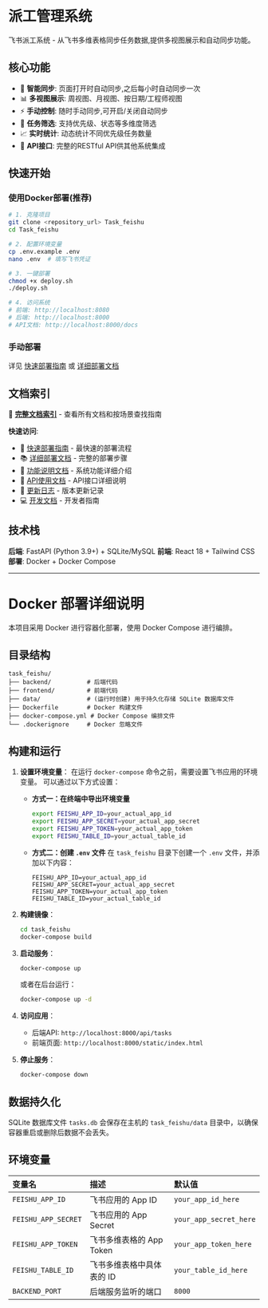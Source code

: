 # 派工管理系统

飞书派工系统 - 从飞书多维表格同步任务数据,提供多视图展示和自动同步功能。

## 核心功能

- 🔄 **智能同步**: 页面打开时自动同步,之后每小时自动同步一次
- 📊 **多视图展示**: 周视图、月视图、按日期/工程师视图
- ⚡ **手动控制**: 随时手动同步,可开启/关闭自动同步
- 🎯 **任务筛选**: 支持优先级、状态等多维度筛选
- 📈 **实时统计**: 动态统计不同优先级任务数量
- 🔌 **API接口**: 完整的RESTful API供其他系统集成

## 快速开始

### 使用Docker部署(推荐)

```bash
# 1. 克隆项目
git clone <repository_url> Task_feishu
cd Task_feishu

# 2. 配置环境变量
cp .env.example .env
nano .env  # 填写飞书凭证

# 3. 一键部署
chmod +x deploy.sh
./deploy.sh

# 4. 访问系统
# 前端: http://localhost:8080
# 后端: http://localhost:8000
# API文档: http://localhost:8000/docs
```

### 手动部署

详见 [快速部署指南](README_DEPLOY.md) 或 [详细部署文档](docs/DEPLOYMENT_GUIDE.md)

## 文档索引

📑 **[完整文档索引](DOCUMENTATION_INDEX.md)** - 查看所有文档和按场景查找指南

**快速访问**:
- 📖 [快速部署指南](README_DEPLOY.md) - 最快速的部署流程
- 📚 [详细部署文档](docs/DEPLOYMENT_GUIDE.md) - 完整的部署步骤
- 🎨 [功能说明文档](docs/FEATURES.md) - 系统功能详细介绍
- 🔧 [API使用文档](docs/API_USAGE_GUIDE.md) - API接口详细说明
- 📝 [更新日志](CHANGELOG.md) - 版本更新记录
- 💻 [开发文档](CLAUDE.md) - 开发者指南

## 技术栈

**后端**: FastAPI (Python 3.9+) + SQLite/MySQL
**前端**: React 18 + Tailwind CSS
**部署**: Docker + Docker Compose

---

# Docker 部署详细说明

本项目采用 Docker 进行容器化部署，使用 Docker Compose 进行编排。

## 目录结构

```
task_feishu/
├── backend/          # 后端代码
├── frontend/         # 前端代码
├── data/             # (运行时创建) 用于持久化存储 SQLite 数据库文件
├── Dockerfile        # Docker 构建文件
├── docker-compose.yml # Docker Compose 编排文件
└── .dockerignore     # Docker 忽略文件
```

## 构建和运行

1.  **设置环境变量**：
    在运行 `docker-compose` 命令之前，需要设置飞书应用的环境变量。
    可以通过以下方式设置：
    *   **方式一：在终端中导出环境变量**
        ```bash
        export FEISHU_APP_ID=your_actual_app_id
        export FEISHU_APP_SECRET=your_actual_app_secret
        export FEISHU_APP_TOKEN=your_actual_app_token
        export FEISHU_TABLE_ID=your_actual_table_id
        ```
    *   **方式二：创建 `.env` 文件**
        在 `task_feishu` 目录下创建一个 `.env` 文件，并添加以下内容：
        ```
        FEISHU_APP_ID=your_actual_app_id
        FEISHU_APP_SECRET=your_actual_app_secret
        FEISHU_APP_TOKEN=your_actual_app_token
        FEISHU_TABLE_ID=your_actual_table_id
        ```

2.  **构建镜像**：
    ```bash
    cd task_feishu
    docker-compose build
    ```

3.  **启动服务**：
    ```bash
    docker-compose up
    ```
    或者在后台运行：
    ```bash
    docker-compose up -d
    ```

4.  **访问应用**：
    *   后端API: `http://localhost:8000/api/tasks`
    *   前端页面: `http://localhost:8000/static/index.html`

5.  **停止服务**：
    ```bash
    docker-compose down
    ```

## 数据持久化

SQLite 数据库文件 `tasks.db` 会保存在主机的 `task_feishu/data` 目录中，以确保容器重启或删除后数据不会丢失。

## 环境变量

| 变量名 | 描述 | 默认值 |
| :--- | :--- | :--- |
| `FEISHU_APP_ID` | 飞书应用的 App ID | `your_app_id_here` |
| `FEISHU_APP_SECRET` | 飞书应用的 App Secret | `your_app_secret_here` |
| `FEISHU_APP_TOKEN` | 飞书多维表格的 App Token | `your_app_token_here` |
| `FEISHU_TABLE_ID` | 飞书多维表格中具体表的 ID | `your_table_id_here` |
| `BACKEND_PORT` | 后端服务监听的端口 | `8000` |